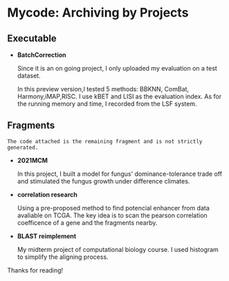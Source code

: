 # Mycode: Archiving by Projects

## Executable
- __BatchCorrection__

    Since it is an on going project, I only uploaded my evaluation on a test dataset. 

    In this preview version,I tested 5 methods: BBKNN, ComBat, Harmony,iMAP,RISC. I use kBET and LISI as the evaluation index.  As for the running memory and time, I recorded from the LSF system.

 
## Fragments
    The code attached is the remaining fragment and is not strictly generated.
  
- __2021MCM__
    
    In this project, I built a model for fungus' dominance-tolerance trade off and stimulated the fungus growth under difference climates. 
    


- __correlation research__

     Using a pre-proposed method to find potencial enhancer from data avaliable on TCGA. The key idea is to scan the pearson correlation coefficence of a gene and the fragments nearby.


- __BLAST reimplement__
    
    My midterm project of computational biology course. I used histogram to simplify the aligning process.


Thanks for reading!
